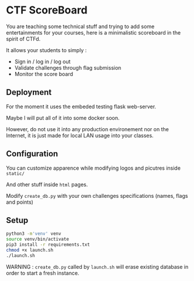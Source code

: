 # CTF ScoreBoard

You are teaching some technical stuff and trying to add some entertainments for your courses, here is a minimalistic scoreboard in the spirit of CTFd.

It allows your students to simply :
- Sign in / log in / log out
- Validate challenges through flag submission
- Monitor the score board

## Deployment

For the moment it uses the embeded testing flask web-server.

Maybe I will put all of it into some docker soon.

However, do not use it into any production environement nor on the Internet, it is just made for local LAN usage into your classes.

## Configuration

You can customize apparence while modifying logos and picutres inside `static/`

And other stuff inside `html` pages.

Modify `create_db.py` with your own challenges specifications (names, flags and points)


## Setup

```bash
python3 -m'venv' venv
source venv/bin/activate
pip3 install -r requirements.txt
chmod +x launch.sh
./launch.sh
```

WARNING : `create_db.py` called by `launch.sh` will erase existing database in order to start a fresh instance.